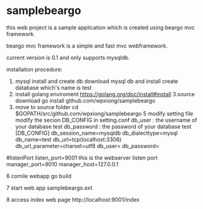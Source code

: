 # samplebeargo

this web project is a sample application which is created using beargo mvc framework.

beargo mvc framework is a simple and fast mvc webframework.

current version is 0.1 and  only supports mysqldb.

installation procedure:

1. mysql install and create db
  download mysql db and install
  create database  which's name is  test 
2. install golang  enviroment
  https://golang.org/doc/install#install
3.source download 
  go install github.com/wpxiong/samplebeargo
4. move to source folder 
 cd $GOPATH/src/github.com/wpxiong/samplebeargo
5 modify setting file
  modify the secion DB_CONFIG in setting.conf 
  db_user : the username of your database test 
  db_password : the password of your database test 
  [DB_CONFIG]
  db_session_name=mysqldb
  db_dialecttype=mysql
  db_name=test
  db_url=tcp(localhost:3306)
  db_url_parameter=charset=utf8
  db_user=
  db_password=
  
  
  #listenPort
  listen_port=9001  this is the webserver listen port
  manager_port=9010
  manager_host=127.0.0.1
  
6 comile webapp
  go build

7 start web app
  samplebeargo.ext

8 access index web page 
 http://localhost:9001/index
 

